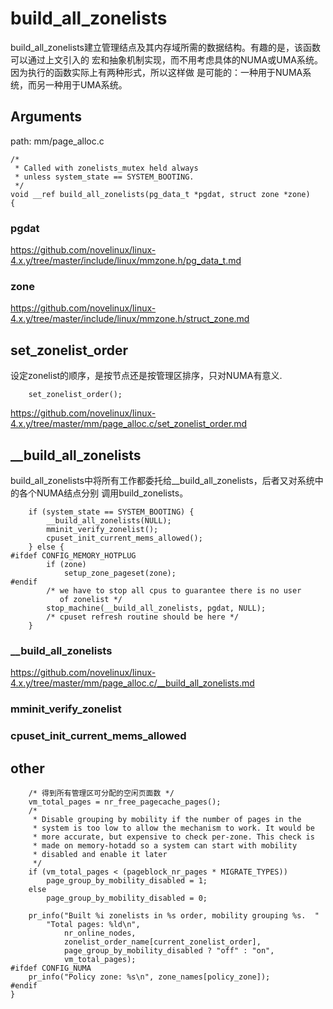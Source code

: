 build_all_zonelists
========================================

build_all_zonelists建立管理结点及其内存域所需的数据结构。有趣的是，该函数可以通过上文引入的
宏和抽象机制实现，而不用考虑具体的NUMA或UMA系统。因为执行的函数实际上有两种形式，所以这样做
是可能的：一种用于NUMA系统，而另一种用于UMA系统。

Arguments
----------------------------------------

path: mm/page_alloc.c
```
/*
 * Called with zonelists_mutex held always
 * unless system_state == SYSTEM_BOOTING.
 */
void __ref build_all_zonelists(pg_data_t *pgdat, struct zone *zone)
{
```

### pgdat

https://github.com/novelinux/linux-4.x.y/tree/master/include/linux/mmzone.h/pg_data_t.md

### zone

https://github.com/novelinux/linux-4.x.y/tree/master/include/linux/mmzone.h/struct_zone.md

set_zonelist_order
----------------------------------------

设定zonelist的顺序，是按节点还是按管理区排序，只对NUMA有意义.

```
    set_zonelist_order();
```

https://github.com/novelinux/linux-4.x.y/tree/master/mm/page_alloc.c/set_zonelist_order.md

__build_all_zonelists
----------------------------------------

build_all_zonelists中将所有工作都委托给__build_all_zonelists，后者又对系统中的各个NUMA结点分别
调用build_zonelists。

```
    if (system_state == SYSTEM_BOOTING) {
        __build_all_zonelists(NULL);
        mminit_verify_zonelist();
        cpuset_init_current_mems_allowed();
    } else {
#ifdef CONFIG_MEMORY_HOTPLUG
        if (zone)
            setup_zone_pageset(zone);
#endif
        /* we have to stop all cpus to guarantee there is no user
           of zonelist */
        stop_machine(__build_all_zonelists, pgdat, NULL);
        /* cpuset refresh routine should be here */
    }
```

### __build_all_zonelists

https://github.com/novelinux/linux-4.x.y/tree/master/mm/page_alloc.c/__build_all_zonelists.md

### mminit_verify_zonelist

### cpuset_init_current_mems_allowed

other
----------------------------------------

```
    /* 得到所有管理区可分配的空闲页面数 */
    vm_total_pages = nr_free_pagecache_pages();
    /*
     * Disable grouping by mobility if the number of pages in the
     * system is too low to allow the mechanism to work. It would be
     * more accurate, but expensive to check per-zone. This check is
     * made on memory-hotadd so a system can start with mobility
     * disabled and enable it later
     */
    if (vm_total_pages < (pageblock_nr_pages * MIGRATE_TYPES))
        page_group_by_mobility_disabled = 1;
    else
        page_group_by_mobility_disabled = 0;

    pr_info("Built %i zonelists in %s order, mobility grouping %s.  "
        "Total pages: %ld\n",
            nr_online_nodes,
            zonelist_order_name[current_zonelist_order],
            page_group_by_mobility_disabled ? "off" : "on",
            vm_total_pages);
#ifdef CONFIG_NUMA
    pr_info("Policy zone: %s\n", zone_names[policy_zone]);
#endif
}
```